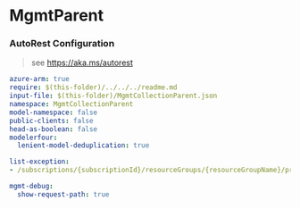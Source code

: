 # MgmtParent

### AutoRest Configuration

> see https://aka.ms/autorest

``` yaml
azure-arm: true
require: $(this-folder)/../../../readme.md
input-file: $(this-folder)/MgmtCollectionParent.json
namespace: MgmtCollectionParent
model-namespace: false
public-clients: false
head-as-boolean: false
modelerfour:
  lenient-model-deduplication: true

list-exception:
- /subscriptions/{subscriptionId}/resourceGroups/{resourceGroupName}/providers/Microsoft.EdgeOrder/locations/{location}/orders/{orderName}

mgmt-debug:
  show-request-path: true
```
